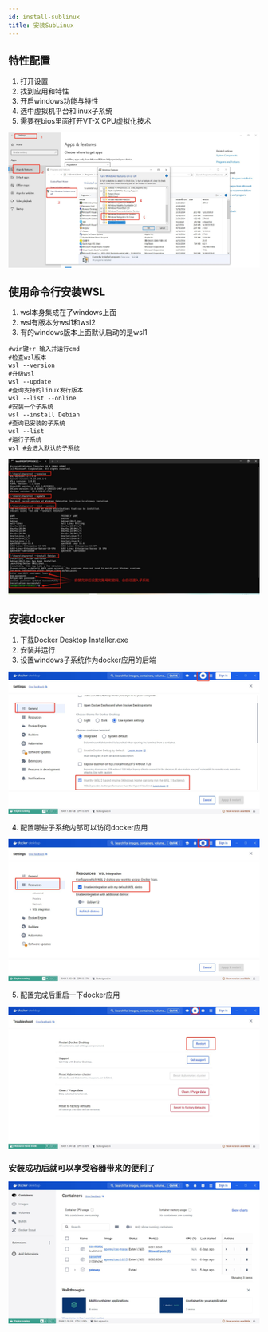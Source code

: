 ```yaml
---
id: install-sublinux
title: 安装SubLinux
---
```



## 特性配置

1. 打开设置
2. 找到应用和特性
3. 开启windows功能与特性
4. 选中虚拟机平台和linux子系统
5. 需要在bios里面打开VT-X CPU虚拟化技术

![开启特性功能](windows10安装SubLinux_files/1.jpg)

## 使用命令行安装WSL

1. wsl本身集成在了windows上面
2. wsl有版本分wsl1和wsl2
3. 有的windows版本上面默认启动的是wsl1

```shell
#win键+r 输入并运行cmd
#检查wsl版本
wsl --version
#升级wsl
wsl --update
#查询支持的linux发行版本
wsl --list --online
#安装一个子系统
wsl --install Debian
#查询已安装的子系统
wsl --list
#运行子系统
wsl #会进入默认的子系统
```

![命令](windows10安装SubLinux_files/6.jpg)

## 安装docker

1. 下载Docker Desktop Installer.exe
2. 安装并运行
3. 设置windows子系统作为docker应用的后端

![设置后端](windows10安装SubLinux_files/3.jpg)

4. 配置哪些子系统内部可以访问docker应用

![允许访问](windows10安装SubLinux_files/2.jpg)


5. 配置完成后重启一下docker应用

![重启](windows10安装SubLinux_files/4.jpg)


### 安装成功后就可以享受容器带来的便利了

![成功图](windows10安装SubLinux_files/5.jpg)